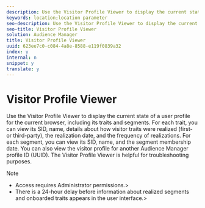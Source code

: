 ```yaml
---
description: Use the Visitor Profile Viewer to display the current state of a user profile for the current browser, including its traits and segments. For each trait, you can view its SID, name, details about how visitor traits were realized (first- or third-party), the realization date, and the frequency of realizations. For each segment, you can view its SID, name, and the segment membership date. You can also view the visitor profile for another Audience Manager profile ID (UUID). The Visitor Profile Viewer is helpful for troubleshooting purposes.
keywords: location;location parameter
seo-description: Use the Visitor Profile Viewer to display the current state of a user profile for the current browser, including its traits and segments. For each trait, you can view its SID, name, details about how visitor traits were realized (first- or third-party), the realization date, and the frequency of realizations. For each segment, you can view its SID, name, and the segment membership date. You can also view the visitor profile for another Audience Manager profile ID (UUID). The Visitor Profile Viewer is helpful for troubleshooting purposes.
seo-title: Visitor Profile Viewer
solution: Audience Manager
title: Visitor Profile Viewer
uuid: 623ee7c0-c084-4a8e-8588-e119f0839a32
index: y
internal: n
snippet: y
translate: y
---
```


# Visitor Profile Viewer

Use the Visitor Profile Viewer to display the current state of a user profile for the current browser, including its traits and segments. For each trait, you can view its SID, name, details about how visitor traits were realized (first- or third-party), the realization date, and the frequency of realizations. For each segment, you can view its SID, name, and the segment membership date. You can also view the visitor profile for another Audience Manager profile ID (UUID). The Visitor Profile Viewer is helpful for troubleshooting purposes.




>[!NOTE]
>
>
>* Access requires Administrator permissions.>
>* There is a 24-hour delay before information about realized segments and onboarded traits appears in the user interface.>
>
>

><!-- Traits that are not part of a segment will not appear in the
<span class="wintitle"> Visitor Profile Viewer</span>. -->



1. Click **[!UICONTROL Tools]** > **[!UICONTROL Visitor Profile Viewer]**.


1. *(Optional)* Click the trait name to display that trait in the Trait Builder.



   For more information, see [Traits](../c_features/traits/traits.md#concept_422CE72B2125457B8C2954BF06102332). 

1. *(Optional)* Click the segment name to display that segment in the Segment Builder.



   For more information, see [Segments](../c_features/c_segments/c_segments.md#concept_2044B3AC34AC46669EE7D9292380BE0C). 

1. *(Conditional)* In the **[!UICONTROL UUID]** box, specify another Audience Manager profile ID, then click **[!UICONTROL Refresh]** to view the traits and segments for that user.
